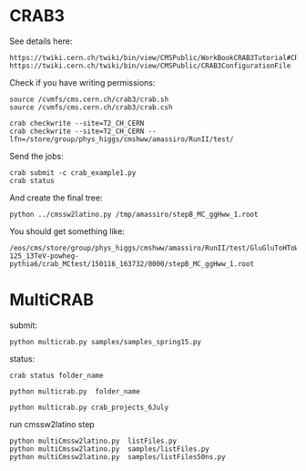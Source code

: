 CRAB3
====

See details here:

    https://twiki.cern.ch/twiki/bin/view/CMSPublic/WorkBookCRAB3Tutorial#CRAB_configuration_parameters
    https://twiki.cern.ch/twiki/bin/view/CMSPublic/CRAB3ConfigurationFile

Check if you have writing permissions:

    source /cvmfs/cms.cern.ch/crab3/crab.sh
    source /cvmfs/cms.cern.ch/crab3/crab.csh
    
    crab checkwrite --site=T2_CH_CERN
    crab checkwrite --site=T2_CH_CERN --lfn=/store/group/phys_higgs/cmshww/amassiro/RunII/test/

Send the jobs:

    crab submit -c crab_example1.py
    crab status
    
And create the final tree:

    python ../cmssw2latino.py /tmp/amassiro/stepB_MC_ggHww_1.root

You should get something like:

    /eos/cms/store/group/phys_higgs/cmshww/amassiro/RunII/test/GluGluToHToWWTo2LAndTau2Nu_M-125_13TeV-powheg-pythia6/crab_MCtest/150116_163732/0000/stepB_MC_ggHww_1.root


MultiCRAB
====


submit:

    python multicrab.py samples/samples_spring15.py

    

status:
    
    crab status folder_name

    python multicrab.py  folder_name

    python multicrab.py crab_projects_6July
    
    
run cmssw2latino step
    
    python multiCmssw2latino.py  listFiles.py
    python multiCmssw2latino.py  samples/listFiles.py    
    python multiCmssw2latino.py  samples/listFiles50ns.py
    

